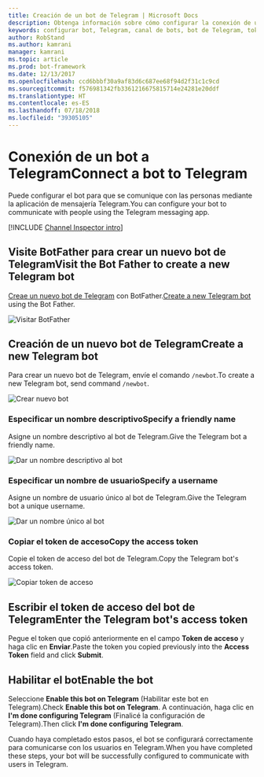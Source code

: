 ```yaml
---
title: Creación de un bot de Telegram | Microsoft Docs
description: Obtenga información sobre cómo configurar la conexión de un bot a Telegram.
keywords: configurar bot, Telegram, canal de bots, bot de Telegram, token de acceso
author: RobStand
ms.author: kamrani
manager: kamrani
ms.topic: article
ms.prod: bot-framework
ms.date: 12/13/2017
ms.openlocfilehash: ccd6bbbf30a9af83d6c687ee68f94d2f31c1c9cd
ms.sourcegitcommit: f576981342fb3361216675815714e24281e20ddf
ms.translationtype: HT
ms.contentlocale: es-ES
ms.lasthandoff: 07/18/2018
ms.locfileid: "39305105"
---
```

# <a name="connect-a-bot-to-telegram"></a><span data-ttu-id="39b87-104">Conexión de un bot a Telegram</span><span class="sxs-lookup"><span data-stu-id="39b87-104">Connect a bot to Telegram</span></span>

<span data-ttu-id="39b87-105">Puede configurar el bot para que se comunique con las personas mediante la aplicación de mensajería Telegram.</span><span class="sxs-lookup"><span data-stu-id="39b87-105">You can configure your bot to communicate with people using the Telegram messaging app.</span></span>

[!INCLUDE [Channel Inspector intro](~/includes/snippet-channel-inspector.md)]

## <a name="visit-the-bot-father-to-create-a-new-telegram-bot"></a><span data-ttu-id="39b87-106">Visite BotFather para crear un nuevo bot de Telegram</span><span class="sxs-lookup"><span data-stu-id="39b87-106">Visit the Bot Father to create a new Telegram bot</span></span>

<span data-ttu-id="39b87-107"><a href="https://telegram.me/botfather" target="_blank">Creae un nuevo bot de Telegram</a> con BotFather.</span><span class="sxs-lookup"><span data-stu-id="39b87-107"><a href="https://telegram.me/botfather" target="_blank">Create a new Telegram bot</a> using the Bot Father.</span></span>

![Visitar BotFather](~/media/channels/tg-StepVisitBotFather.png)

## <a name="create-a-new-telegram-bot"></a><span data-ttu-id="39b87-109">Creación de un nuevo bot de Telegram</span><span class="sxs-lookup"><span data-stu-id="39b87-109">Create a new Telegram bot</span></span>
<span data-ttu-id="39b87-110">Para crear un nuevo bot de Telegram, envíe el comando `/newbot`.</span><span class="sxs-lookup"><span data-stu-id="39b87-110">To create a new Telegram bot, send command `/newbot`.</span></span>

![Crear nuevo bot](~/media/channels/tg-StepNewBot.png)

### <a name="specify-a-friendly-name"></a><span data-ttu-id="39b87-112">Especificar un nombre descriptivo</span><span class="sxs-lookup"><span data-stu-id="39b87-112">Specify a friendly name</span></span>

<span data-ttu-id="39b87-113">Asigne un nombre descriptivo al bot de Telegram.</span><span class="sxs-lookup"><span data-stu-id="39b87-113">Give the Telegram bot a friendly name.</span></span>

![Dar un nombre descriptivo al bot](~/media/channels/tg-StepNameBot.png)

### <a name="specify-a-username"></a><span data-ttu-id="39b87-115">Especificar un nombre de usuario</span><span class="sxs-lookup"><span data-stu-id="39b87-115">Specify a username</span></span>

<span data-ttu-id="39b87-116">Asigne un nombre de usuario único al bot de Telegram.</span><span class="sxs-lookup"><span data-stu-id="39b87-116">Give the Telegram bot a unique username.</span></span>

![Dar un nombre único al bot](~/media/channels/tg-StepUsername.png)

### <a name="copy-the-access-token"></a><span data-ttu-id="39b87-118">Copiar el token de acceso</span><span class="sxs-lookup"><span data-stu-id="39b87-118">Copy the access token</span></span>

<span data-ttu-id="39b87-119">Copie el token de acceso del bot de Telegram.</span><span class="sxs-lookup"><span data-stu-id="39b87-119">Copy the Telegram bot's access token.</span></span>

![Copiar token de acceso](~/media/channels/tg-StepBotCreated.png)

## <a name="enter-the-telegram-bots-access-token"></a><span data-ttu-id="39b87-121">Escribir el token de acceso del bot de Telegram</span><span class="sxs-lookup"><span data-stu-id="39b87-121">Enter the Telegram bot's access token</span></span>

<span data-ttu-id="39b87-122">Pegue el token que copió anteriormente en el campo **Token de acceso** y haga clic en **Enviar**.</span><span class="sxs-lookup"><span data-stu-id="39b87-122">Paste the token you copied previously into the **Access Token** field and click **Submit**.</span></span>

## <a name="enable-the-bot"></a><span data-ttu-id="39b87-123">Habilitar el bot</span><span class="sxs-lookup"><span data-stu-id="39b87-123">Enable the bot</span></span>
<span data-ttu-id="39b87-124">Seleccione **Enable this bot on Telegram** (Habilitar este bot en Telegram).</span><span class="sxs-lookup"><span data-stu-id="39b87-124">Check **Enable this bot on Telegram**.</span></span> <span data-ttu-id="39b87-125">A continuación, haga clic en **I'm done configuring Telegram** (Finalicé la configuración de Telegram).</span><span class="sxs-lookup"><span data-stu-id="39b87-125">Then click **I'm done configuring Telegram**.</span></span>

<span data-ttu-id="39b87-126">Cuando haya completado estos pasos, el bot se configurará correctamente para comunicarse con los usuarios en Telegram.</span><span class="sxs-lookup"><span data-stu-id="39b87-126">When you have completed these steps, your bot will be successfully configured to communicate with users in Telegram.</span></span>
